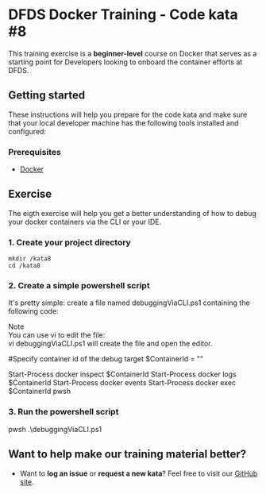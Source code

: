 DFDS Docker Training - Code kata #8
======================================

This training exercise is a **beginner-level** course on Docker that serves as a starting point for Developers looking to onboard the container efforts at DFDS. 


## Getting started
These instructions will help you prepare for the code kata and make sure that your local developer machine has the following tools installed and configured:


### Prerequisites
* [Docker](https://www.docker.com/get-started)


## Exercise
The eigth exercise will help you get a better understanding of how to debug your docker containers via the CLI or your IDE.

### 1. Create your project directory
`mkdir /kata8`<br/>
`cd /kata8`

### 2. Create a simple powershell script
It's pretty simple: create a file named debuggingViaCLI.ps1 containing the following code:

Note <br/> You can use vi to edit the file: <br/> vi debuggingViaCLI.ps1 will create the file and open the editor.

#Specify container id of the debug target
$ContainerId = ""

Start-Process docker inspect $ContainerId
Start-Process docker logs $ContainerId
Start-Process docker events
Start-Process docker exec $ContainerId pwsh

### 3. Run the powershell script
pwsh .\debuggingViaCLI.ps1

## Want to help make our training material better?

 * Want to **log an issue** or **request a new kata**? Feel free to visit our [GitHub site](https://github.com/dfds/ded-dojo/issues).
 